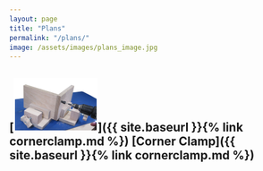 ```yaml
---
layout: page
title: "Plans"
permalink: "/plans/"
image: /assets/images/plans_image.jpg
---
```

## [![Corner Clamp](/assets/images/corner_clamp_150.png)]({{ site.baseurl }}{% link cornerclamp.md %}) [Corner Clamp]({{ site.baseurl }}{% link cornerclamp.md %})